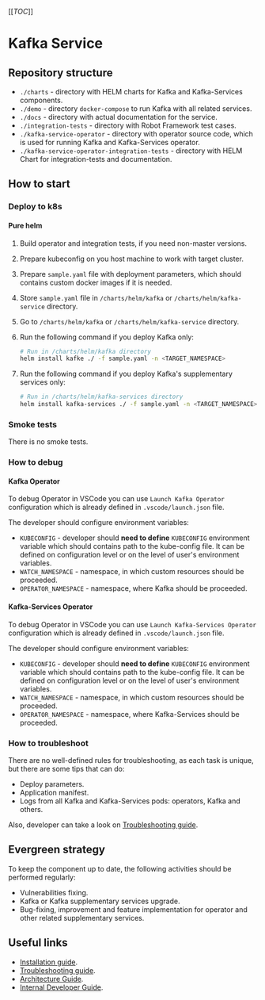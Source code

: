 [[_TOC_]]

# Kafka Service

## Repository structure

* `./charts` - directory with HELM charts for Kafka and Kafka-Services components.
* `./demo` - directory `docker-compose` to run Kafka with all related services.
* `./docs` - directory with actual documentation for the service.
* `./integration-tests` - directory with Robot Framework test cases.
* `./kafka-service-operator` - directory with operator source code, which is used for running Kafka and Kafka-Services 
  operator.
* `./kafka-service-operator-integration-tests` - directory with HELM Chart for integration-tests and documentation.


## How to start

### Deploy to k8s

#### Pure helm

1. Build operator and integration tests, if you need non-master versions.
2. Prepare kubeconfig on you host machine to work with target cluster.
3. Prepare `sample.yaml` file with deployment parameters, which should contains custom docker images if it is needed.
4. Store `sample.yaml` file in `/charts/helm/kafka` or `/charts/helm/kafka-service` directory.
5. Go to `/charts/helm/kafka` or `/charts/helm/kafka-service` directory.
6. Run the following command if you deploy Kafka only:

     ```sh
     # Run in /charts/helm/kafka directory
     helm install kafke ./ -f sample.yaml -n <TARGET_NAMESPACE>
     ```

7. Run the following command if you deploy Kafka's supplementary services only:

     ```sh
     # Run in /charts/helm/kafka-services directory
     helm install kafka-services ./ -f sample.yaml -n <TARGET_NAMESPACE>
     ```

### Smoke tests

There is no smoke tests.

### How to debug

#### Kafka Operator

To debug Operator in VSCode you can use `Launch Kafka Operator` configuration which is already defined in 
`.vscode/launch.json` file.

The developer should configure environment variables: 

* `KUBECONFIG` - developer should **need to define** `KUBECONFIG` environment variable
  which should contains path to the kube-config file. It can be defined on configuration level
  or on the level of user's environment variables.
* `WATCH_NAMESPACE` - namespace, in which custom resources should be proceeded.
* `OPERATOR_NAMESPACE` - namespace, where Kafka should be proceeded.

#### Kafka-Services Operator

To debug Operator in VSCode you can use `Launch Kafka-Services Operator` configuration which is already defined in 
`.vscode/launch.json` file.

The developer should configure environment variables: 

* `KUBECONFIG` - developer should **need to define** `KUBECONFIG` environment variable
  which should contains path to the kube-config file. It can be defined on configuration level
  or on the level of user's environment variables.
* `WATCH_NAMESPACE` - namespace, in which custom resources should be proceeded.
* `OPERATOR_NAMESPACE` - namespace, where Kafka-Services should be proceeded.

### How to troubleshoot

There are no well-defined rules for troubleshooting, as each task is unique, but there are some tips that can do:

* Deploy parameters.
* Application manifest.
* Logs from all Kafka and Kafka-Services pods: operators, Kafka and others.

Also, developer can take a look on [Troubleshooting guide](/docs/public/troubleshooting.md).

## Evergreen strategy

To keep the component up to date, the following activities should be performed regularly:

* Vulnerabilities fixing.
* Kafka or Kafka supplementary services upgrade.
* Bug-fixing, improvement and feature implementation for operator and other related supplementary services.

## Useful links

* [Installation guide](/docs/public/installation.md).
* [Troubleshooting guide](/docs/public/troubleshooting.md).
* [Architecture Guide](/docs/public/architecture.md).
* [Internal Developer Guide](/docs/internal/developing.md).